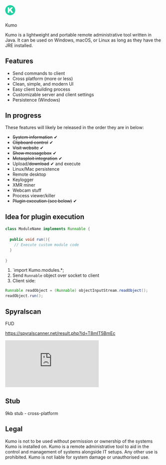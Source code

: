 ## ![icon](https://github.com/cbrnrd/Kumo/blob/master/src/main/resources/Images/Icons/icon.png?raw=true)
Kumo

Kumo is a lightweight and portable remote administrative tool written in Java. It can be used on Windows, macOS, or Linux as long as they have the JRE installed.

## Features

* Send commands to client
* Cross platform (more or less)
* Clean, simple, and modern UI
* Easy client building process
* Customizable server and client settings
* Persistence (Windows)

## In progress
These features will likely be released in the order they are in below:

* ~~System information~~ ✔
* ~~Clipboard control~~ ✔
* ~~Visit website~~ ✔
* ~~Show messagebox~~ ✔
* ~~Metasploit integration~~ ✔
* Upload/~~download~~ ✔ and execute
* Linux/Mac persistence
* Remote desktop
* Keylogger
* XMR miner
* Webcam stuff
* Process viewer/killer
* ~~Plugin execution (see below)~~ ✔

## Idea for plugin execution
```java
class ModuleName implements Runnable {

  public void run(){
    // Execute custom module code
  }

}
```
1. `import Kumo.modules.*;
2. Send `Runnable` object over socket to client
3. Client side: 
```java
Runnable readObject = (Runnable) objectInputStream.readObject();
readObject.run();
```

## Spyralscan
FUD

https://spyralscanner.net/result.php?id=T8mIT5BmEc

![scan](https://spyralscanner.net/imgshr/index.php?id=T8mIT5BmEc)

## Stub
9kb stub - cross-platform


## Legal
Kumo is not to be used without permission or ownership of the systems Kumo is installed on. Kumo is a remote administrative tool to aid in the control and management of systems alongside IT setups. Any other use is prohibited. Kumo is not liable for system damage or unauthorised use.

